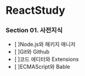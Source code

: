 # ReactStudy

### Section 01. 사전지식
- [ ]Node.js와 패키지 매니저
- [ ]Git와 Github
- [ ]코드 에디터와 Extensions
- [ ]ECMAScript와 Bable
